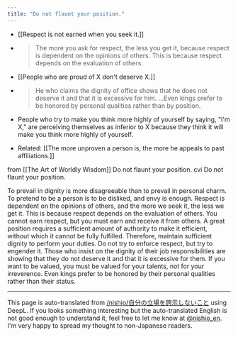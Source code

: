 ```yaml
---
title: "Do not flaunt your position."
---
```


- [[Respect is not earned when you seek it.]]
- > The more you ask for respect, the less you get it, because respect is dependent on the opinions of others. This is because respect depends on the evaluation of others.

- [[People who are proud of X don't deserve X.]]
- > He who claims the dignity of office shows that he does not deserve it and that it is excessive for him. ...Even kings prefer to be honored by personal qualities rather than by position.
- People who try to make you think more highly of yourself by saying, "I'm X," are perceiving themselves as inferior to X because they think it will make you think more highly of yourself.
- Related: [[The more unproven a person is, the more he appeals to past affiliations.]]

from [[The Art of Worldly Wisdom]]
Do not flaunt your position.
cvi
Do not flaunt your position.

To prevail in dignity is more disagreeable than to prevail in personal charm. To pretend to be a person is to be disliked, and envy is enough. Respect is dependent on the opinions of others, and the more we seek it, the less we get it. This is because respect depends on the evaluation of others. You cannot earn respect, but you must earn and receive it from others. A great position requires a sufficient amount of authority to make it efficient, without which it cannot be fully fulfilled. Therefore, maintain sufficient dignity to perform your duties. Do not try to enforce respect, but try to engender it. Those who insist on the dignity of their job responsibilities are showing that they do not deserve it and that it is excessive for them. If you want to be valued, you must be valued for your talents, not for your irreverence. Even kings prefer to be honored by their personal qualities rather than their status.

---
This page is auto-translated from [/nishio/自分の立場を誇示しないこと](https://scrapbox.io/nishio/自分の立場を誇示しないこと) using DeepL. If you looks something interesting but the auto-translated English is not good enough to understand it, feel free to let me know at [@nishio_en](https://twitter.com/nishio_en). I'm very happy to spread my thought to non-Japanese readers.